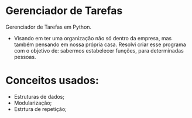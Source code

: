# Gerenciador de Tarefas
Gerenciador de Tarefas em Python.

* Visando em ter uma organização não só dentro da empresa, mas também pensando em nossa própria casa. Resolvi criar esse programa com o objetivo de: sabermos estabelecer funções, para determinadas pessoas.

# Conceitos usados:

- Estruturas de dados;
- Modularização;
- Estrtura de repetição;

